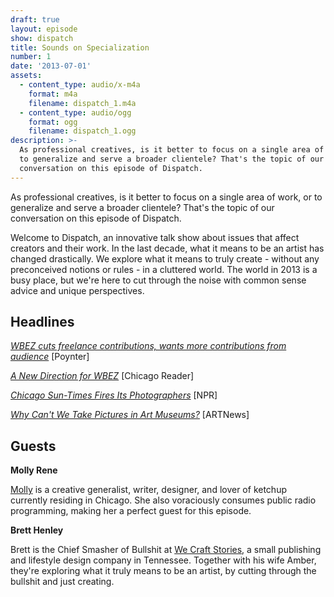 ```yaml
---
draft: true
layout: episode
show: dispatch
title: Sounds on Specialization
number: 1
date: '2013-07-01'
assets:
  - content_type: audio/x-m4a
    format: m4a
    filename: dispatch_1.m4a
  - content_type: audio/ogg
    format: ogg
    filename: dispatch_1.ogg
description: >-
  As professional creatives, is it better to focus on a single area of work, or
  to generalize and serve a broader clientele? That's the topic of our
  conversation on this episode of Dispatch.
---
```

As professional creatives, is it better to focus on a single area of work, or to generalize and serve a broader clientele? That's the topic of our conversation on this episode of Dispatch.

Welcome to Dispatch, an innovative talk show about issues that affect creators and their work. In the last decade, what it means to be an artist has changed drastically. We explore what it means to truly create - without any preconceived notions or rules - in a cluttered world. The world in 2013 is a busy place, but we're here to cut through the noise with common sense advice and unique perspectives.

## Headlines

[_WBEZ cuts freelance contributions, wants more contributions from audience_](http://www.poynter.org/latest-news/mediawire/215792/wbez-cuts-freelance-contributions-wants-more-contributions-from-audience) [Poynter]

[_A New Direction for WBEZ_](http://www.chicagoreader.com/chicago/public-media-wbez-paid-contributors-dueling-critics/Content?oid=9998631) [Chicago Reader]

[_Chicago Sun-Times Fires Its Photographers_](http://www.npr.org/blogs/thetwo-way/2013/05/30/187292393/chicago-sun-times-fires-its-photographers) [NPR]

[_Why Can't We Take Pictures in Art Museums?_](http://www.artnews.com/2013/05/13/photography-in-art-museums) [ARTNews]

## Guests

**Molly Rene**

[Molly](http://mollyrene.com) is a creative generalist, writer, designer, and lover of ketchup currently residing in Chicago. She also voraciously consumes public radio programming, making her a perfect guest for this episode.

**Brett Henley**

Brett is the Chief Smasher of Bullshit at [We Craft Stories](http://wecraftstories.com), a small publishing and lifestyle design company in Tennessee. Together with his wife Amber, they're exploring what it truly means to be an artist, by cutting through the bullshit and just creating.